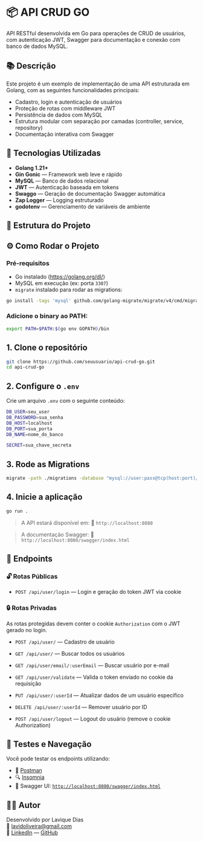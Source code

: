 # 📦 API CRUD GO

API RESTful desenvolvida em Go para operações de CRUD de usuários, com autenticação JWT, Swagger para documentação e conexão com banco de dados MySQL.

## 📚 Descrição

Este projeto é um exemplo de implementação de uma API estruturada em Golang, com as seguintes funcionalidades principais:

- Cadastro, login e autenticação de usuários
- Proteção de rotas com middleware JWT
- Persistência de dados com MySQL
- Estrutura modular com separação por camadas (controller, service, repository)
- Documentação interativa com Swagger

## 🚀 Tecnologias Utilizadas

- **Golang 1.21+**
- **Gin Gonic** — Framework web leve e rápido
- **MySQL** — Banco de dados relacional
- **JWT** — Autenticação baseada em tokens
- **Swaggo** — Geração de documentação Swagger automática
- **Zap Logger** — Logging estruturado
- **godotenv** — Gerenciamento de variáveis de ambiente

## 📁 Estrutura do Projeto

## ⚙️ Como Rodar o Projeto

### Pré-requisitos

- Go instalado (https://golang.org/dl/)
- MySQL em execução (ex: porta `3307`)
- `migrate` instalado para rodar as migrations:

```bash
go install -tags 'mysql' github.com/golang-migrate/migrate/v4/cmd/migrate@latest
```

### Adicione o binary ao PATH:

```bash
export PATH=$PATH:$(go env GOPATH)/bin
```

## 1. Clone o repositório

```bash
git clone https://github.com/seuusuario/api-crud-go.git
cd api-crud-go
```

## 2. Configure o `.env`

Crie um arquivo `.env` com o seguinte conteúdo:

```bash
DB_USER=seu_user
DB_PASSWORD=sua_senha
DB_HOST=localhost
DB_PORT=sua_porta
DB_NAME=nome_do_banco

SECRET=sua_chave_secreta
```

## 3. Rode as Migrations

```bash
migrate -path ./migrations -database "mysql://user:pass@tcp(host:port)/dbname" up
```

## 4. Inicie a aplicação

```bash
go run .
```

> A API estará disponível em:
> 📍 `http://localhost:8080`

> A documentação Swagger:
> 📄 `http://localhost:8080/swagger/index.html`

## 🧪 Endpoints

### 🔓 Rotas Públicas

- `POST /api/user/login` — Login e geração do token JWT via cookie

### 🔒 Rotas Privadas

As rotas protegidas devem conter o cookie `Authorization` com o JWT gerado no login.

- `POST /api/user/` — Cadastro de usuário

- `GET /api/user/` — Buscar todos os usuários

- `GET /api/user/email/:userEmail` — Buscar usuário por e-mail

- `GET /api/user/validate` — Valida o token enviado no cookie da requisição

- `PUT /api/user/:userId` — Atualizar dados de um usuário específico

- `DELETE /api/user/:userId` — Remover usuário por ID

- `POST /api/user/logout` — Logout do usuário (remove o cookie Authorization)

## 🧪 Testes e Navegação

Você pode testar os endpoints utilizando:

- 🧪 [Postman](https://www.postman.com/)
- 🔍 [Insomnia](https://insomnia.rest/)
- 📄 Swagger UI: [`http://localhost:8080/swagger/index.html`](http://localhost:8080/swagger/index.html)

## 👨‍💻 Autor

Desenvolvido por Lavique Dias  
📧 lavidoliveira@gmail.com  
💼 [LinkedIn](https://www.linkedin.com/in/lavique-dias-5852572b4/) — [GitHub](https://github.com/LaviqueDias)
